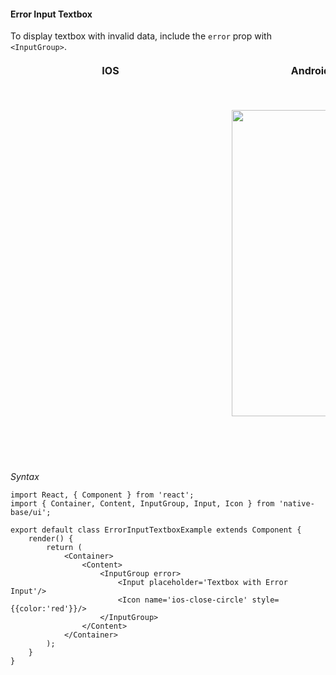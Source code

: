 #### Error Input Textbox

To display textbox with invalid data, include the <code>error</code> prop with <code>&lt;InputGroup></code>.

<table>
      <thead>
        <tr style="border-style: hidden">
          <th style="border-style: hidden; padding-right: 34px;">IOS</th>
          <th style="padding-right: 140px;">Android</th>
        </tr>
      </thead>
      <thead>
        <tr style="border-style: hidden">
          <th style="border-style: hidden"><div style="background: url(../../assets/iphone.png) no-repeat; padding: 63px 20px 100px 18px; width: 292px"><img src="{{('../../assets/ios/components/error-input-textbox.png')}}" alt="" /></div></th>
          <th><div style="background: url(../../assets/android.png) no-repeat; padding: 45px 118px 68px 0px; background-size: 292px 576px;"><img height="490" width="266" src="{{('../../assets/android/components/error-input-textbox.png')}}" alt="" /></div></th>
        </tr>
      </thead>
    </table>

*Syntax*

<pre class="line-numbers"><code class="language-jsx">import React, { Component } from 'react';
import { Container, Content, InputGroup, Input, Icon } from 'native-base/ui';
​
export default class ErrorInputTextboxExample extends Component {
    render() {
        return (
            &lt;Container>
                &lt;Content>
                    &lt;InputGroup error>
                        &lt;Input placeholder='Textbox with Error Input'/>
                        &lt;Icon name='ios-close-circle' style=&#123;{color:'red'}}/>
                    &lt;/InputGroup>
                &lt;/Content>
            &lt;/Container>
        );
    }
}</code></pre>
